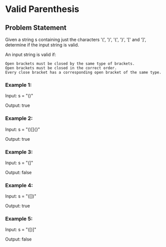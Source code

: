 # Valid Parenthesis


## Problem Statement

Given a string s containing just the characters '(', ')', '{', '}', '[' and ']', determine if the input string is valid.

An input string is valid if:

    Open brackets must be closed by the same type of brackets.
    Open brackets must be closed in the correct order.
    Every close bracket has a corresponding open bracket of the same type.

 

### Example 1:

Input: s = "()"

Output: true

### Example 2:

Input: s = "()[]{}"

Output: true

### Example 3:

Input: s = "(]"

Output: false

### Example 4:

Input: s = "([])"

Output: true

### Example 5:

Input: s = "([)]"

Output: false
